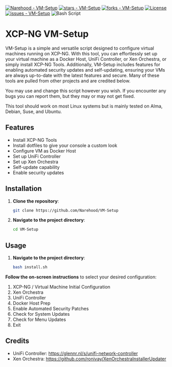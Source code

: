 [![Narehood - VM-Setup](https://img.shields.io/static/v1?label=Narehood&message=VM-Setup&color=blue&logo=github)](https://github.com/Narehood/VM-Setup "Go to GitHub repo")
[![stars - VM-Setup](https://img.shields.io/github/stars/Narehood/VM-Setup?style=social)](https://github.com/Narehood/VM-Setup)
[![forks - VM-Setup](https://img.shields.io/github/forks/Narehood/VM-Setup?style=social)](https://github.com/Narehood/VM-Setup)
[![License](https://img.shields.io/badge/License-MIT-blue)](https://github.com/Narehood/VM-Setup/blob/main/LICENSE)
[![issues - VM-Setup](https://img.shields.io/github/issues/Narehood/VM-Setup)](https://github.com/Narehood/VM-Setup/issues)
![Bash Script](https://img.shields.io/badge/bash_script-%23121011.svg?style=for-the-badge&logo=gnu-bash&logoColor=white)

# XCP-NG VM-Setup

VM-Setup is a simple and versatile script designed to configure virtual machines running on XCP-NG. With this tool, you can effortlessly set up your virtual machine as a Docker Host, UniFi Controller, or Xen Orchestra, or simply install XCP-NG Tools. Additionally, VM-Setup includes features for enabling automated security updates and self-updating, ensuring your VMs are always up-to-date with the latest features and secure. Many of these tools are pulled from other projects and are credited below.

You may use and change this script however you wish. If you encounter any bugs you can report them, but they may or may not get fixed.

This tool should work on most Linux systems but is mainly tested on Alma, Debian, Suse, and Ubuntu.

## Features

- Install XCP-NG Tools
- Install dotfiles to give your console a custom look
- Configure VM as Docker Host
- Set up UniFi Controller
- Set up Xen Orchestra
- Self-update capability
- Enable security updates

## Installation

1. **Clone the repository**:
    ```sh
    git clone https://github.com/Narehood/VM-Setup
    ```
2. **Navigate to the project directory**:
    ```sh
    cd VM-Setup
    ```

## Usage

1. **Navigate to the project directory**:
    ```sh
    bash install.sh
    ```

**Follow the on-screen instructions** to select your desired configuration:

1. XCP-NG / Virtual Machine Initial Configuration
2. Xen Orchestra
3. UniFi Controller
4. Docker Host Prep
5. Enable Automated Security Patches
6. Check for System Updates
7. Check for Menu Updates
8. Exit

## Credits

- UniFi Controller: https://glennr.nl/s/unifi-network-controller
- Xen Orchestra: https://github.com/ronivay/XenOrchestraInstallerUpdater

